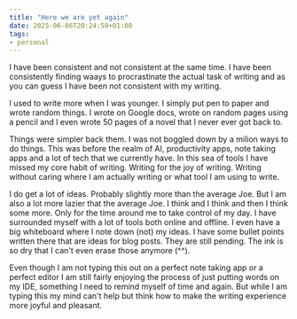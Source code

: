 ```yaml
---
title: "Here we are yet again"
date: 2025-06-06T20:24:59+01:00
tags:
- personal
---
```


I have been consistent and not consistent at the same time. <!--more--> I have been consistently finding waays to procrastinate the actual task of writing and as you can guess I have been not consistent with my writing.

I used to write more when I was younger. I simply put pen to paper and wrote random things. I wrote on Google docs, wrote on random pages using a pencil and I even wrote 50 pages of a novel that I never ever got back to.

Things were simpler back them. I was not boggled down by a milion ways to do things. This was before the realm of AI, productivity apps, note taking apps and a lot of tech that we currently have. In this sea of tools I have missed my core habit of writing. Writing for the joy of writing. Writing without caring where I am actually writing or what tool I am using to write.

I do get a lot of ideas. Probably slightly more than the average Joe. But I am also a lot more lazier that the average Joe. I think and I think and then I think some more. Only for the time around me to take control of my day. I have surrounded myself with a lot of tools both online and offline. I even have a big whiteboard where I note down (not) my ideas. I have some bullet points written there that are ideas for blog posts. They are still pending. The ink is so dry that I can't even erase those anymore (^^).

Even though I am not typing this out on a perfect note taking app or a perfect editor I am still fairly enjoying the process of just putting words on my IDE, something I need to remind myself of time and again. But while I am typing this my mind can't help but think how to make the writing experience more joyful and pleasant.
